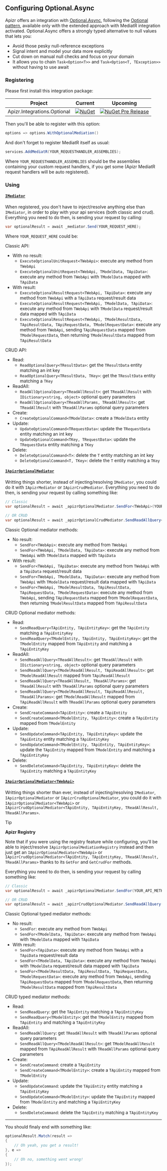 ﻿## Configuring Optional.Async

Apizr offers an integration with [Optional.Async](https://github.com/dnikolovv/optional-async), following the [Optional pattern](https://github.com/nlkl/Optional), available only with the extended approach with MediatR integration activated.
Optional.Async offers a strongly typed alternative to null values that lets you:
- Avoid those pesky null-reference exceptions
- Signal intent and model your data more explicitly
- Cut down on manual null checks and focus on your domain
- It allows you to chain `Task<Option<T>>` and `Task<Option<T, TException>>` without having to use await

### Registering

Please first install this integration package:

|Project|Current|Upcoming|
|-------|-----|-----|
|Apizr.Integrations.Optional|[![NuGet](https://img.shields.io/nuget/v/Apizr.Integrations.Optional.svg)](https://www.nuget.org/packages/Apizr.Integrations.Optional/)|[![NuGet Pre Release](https://img.shields.io/nuget/vpre/Apizr.Integrations.Optional.svg)](https://www.nuget.org/packages/Apizr.Integrations.Optional/)|

Then you'll be able to register with this option:

```csharp
options => options.WithOptionalMediation()
```

And don't forget to register MediatR itself as usual:
```csharp
services.AddMediatR(YOUR_REQUESTHANDLER_ASSEMBLIES);
```

Where `YOUR_REQUESTHANDLER_ASSEMBLIES` should be the assemblies containing your custom request handlers, if you get some (Apizr MediatR request handlers will be auto registered).

### Using

#### [`IMediator`](#tab/tabid-imediator)

When registered, you don't have to inject/resolve anything else than `IMediator`, in order to play with your api services (both classic and crud). 
Everything you need to do then, is sending your request by calling:
```csharp
var optionalResult = await _mediator.Send(YOUR_REQUEST_HERE);
```

Where `YOUR_REQUEST_HERE` could be:

Classic API:
 - With no result:
   - `ExecuteOptionalUnitRequest<TWebApi>`: execute any method from `TWebApi`
   - `ExecuteOptionalUnitRequest<TWebApi, TModelData, TApiData>`: execute any method from `TWebApi` with `TModelData` mapped with `TApiData`
 - With result:
   - `ExecuteOptionalResultRequest<TWebApi, TApiData>`: execute any method from `TWebApi` with a `TApiData` request/result data
   - `ExecuteOptionalResultRequest<TWebApi, TModelData, TApiData>`: execute any method from `TWebApi` with `TModelData` request/result data mapped with `TApiData`
   - `ExecuteOptionalResultRequest<TWebApi, TModelResultData, TApiResultData, TApiRequestData, TModelRequestData>`: execute any method from `TWebApi`, sending `TApiRequestData` mapped from `TModelRequestData`, then returning `TModelResultData` mapped from `TApiResultData`

CRUD API:
 - Read:
   - `ReadOptionalQuery<TResultData>`: get the `TResultData` entity matching an int key
   - `ReadOptionalQuery<TResultData, TKey>`: get the `TResultData` entity matching a `TKey` 
 - ReadAll:
   - `ReadAllOptionalQuery<TReadAllResult>`: get `TReadAllResult` with `IDictionary<string, object>` optional query parameters
   - `ReadAllOptionalQuery<TReadAllParams, TReadAllResult>`: get `TReadAllResult` with `TReadAllParams` optional query parameters
 - Create:
   - `CreateOptionalCommand<TModelData>`: create a `TModelData` entity
 - Update:
   - `UpdateOptionalCommand<TRequestData>`: update the `TRequestData` entity matching an int key
   - `UpdateOptionalCommand<TKey, TRequestData>`: update the `TRequestData` entity matching a `TKey`
 - Delete:
   - `DeleteOptionalCommand<T>`: delete the `T` entity matching an int key
   - `DeleteOptionalCommand<T, TKey>`: delete the `T` entity matching a `TKey`

#### [`IApizrOptionalMediator`](#tab/tabid-iapizroptionalmediator)

Writting things shorter, instead of injecting/resolving `IMediator`, you could do it with `IApizrMediator` or `IApizrCrudMediator`. 
Everything you need to do then, is sending your request by calling something like:
```csharp
// Classic
var optionalResult = await _apizrOptionalMediator.SendFor<TWebApi>(YOUR_API_METHOD_HERE);

// OR CRUD
var optionalResult = await _apizrOptionalCrudMediator.SendReadAllQuery<TReadAllResult>();
```

Classic Optional mediator methods:
 - No result:
   - `SendFor<TWebApi>`: execute any method from `TWebApi`
   - `SendFor<TWebApi, TModelData, TApiData>`: execute any method from `TWebApi` with `TModelData` mapped with `TApiData`
 - With result:
   - `SendFor<TWebApi, TApiData>`: execute any method from `TWebApi` with a `TApiData` request/result data
   - `SendFor<TWebApi, TModelData, TApiData>`: execute any method from `TWebApi` with `TModelData` request/result data mapped with `TApiData`
   - `SendFor<TWebApi, TModelResultData, TApiResultData, TApiRequestData, TModelRequestData>`: execute any method from `TWebApi`, sending `TApiRequestData` mapped from `TModelRequestData`, then returning `TModelResultData` mapped from `TApiResultData`

CRUD Optional mediator methods:
 - Read:
   - `SendReadQuery<TApiEntity, TApiEntityKey>`: get the `TApiEntity` matching a `TApiEntityKey`
   - `SendReadQuery<TModelEntity, TApiEntity, TApiEntityKey>`: get the `TModelEntity` mapped from `TApiEntity` and matching a `TApiEntityKey`
 - ReadAll:
   - `SendReadAllQuery<TReadAllResult>`: get `TReadAllResult` with `IDictionary<string, object>` optional query parameters
   - `SendReadAllQuery<TModelReadAllResult, TApiReadAllResult>`: get `TModelReadAllResult` mapped from `TApiReadAllResult`
   - `SendReadAllQuery<TReadAllResult, TReadAllParams>`: get `TReadAllResult` with `TReadAllParams` optional query parameters
   - `SendReadAllQuery<TModelReadAllResult, TApiReadAllResult, TReadAllParams>`: get `TModelReadAllResult` mapped from `TApiReadAllResult` with `TReadAllParams` optional query parameters
 - Create:
   - `SendCreateCommand<TApiEntity>`: create a `TApiEntity`
   - `SendCreateCommand<TModelEntity, TApiEntity>`: create a `TApiEntity` mapped from `TModelEntity`
 - Update:
   - `SendUpdateCommand<TApiEntity, TApiEntityKey>`: update the `TApiEntity` entity matching a `TApiEntityKey`
   - `SendUpdateCommand<TModelEntity, TApiEntity, TApiEntityKey>`: update the `TApiEntity` mapped from `TModelEntity` and matching a `TApiEntityKey`
 - Delete:
   - `SendDeleteCommand<TApiEntity, TApiEntityKey>`: delete the `TApiEntity` matching a `TApiEntityKey`

#### [`IApizrOptionalMediator<TWebApi>`](#tab/tabid-iapizrptionalmediator-twebapi)

Writting things shorter than ever, instead of injecting/resolving `IMediator`, `IApizrOptionalMediator` or `IApizrCrudOptionalMediator`, you could do it with `IApizrOptionalMediator<TWebApi>` or `IApizrCrudOptionalMediator<TApiEntity, TApiEntityKey, TReadAllResult, TReadAllParams>`. 

>[!TIP]
>
>**Apizr Registry**
>
>Note that if you were using the registry feature while configuring, you'll be able to inject/resolve `IApizrOptionalMediationRegistry` instead and then just get an `IApizrOptionalMediator<TWebApi>` or `IApizrCrudOptionalMediator<TApiEntity, TApiEntityKey, TReadAllResult, TReadAllParams>` thanks to its `GetFor` and `GetCrudFor` methods.

Everything you need to do then, is sending your request by calling something like:
```csharp
// Classic
var optionalResult = await _apizrOptionalMediator.SendFor(YOUR_API_METHOD_HERE);

// OR CRUD
var optionalResult = await _apizrCrudOptionalMediator.SendReadAllQuery();
```

Classic Optional typed mediator methods:
- No result:
  - `SendFor`: execute any method from `TWebApi`
  - `SendFor<TModelData, TApiData>`: execute any method from `TWebApi` with `TModelData` mapped with `TApiData`
- With result:
  - `SendFor<TApiData>`: execute any method from `TWebApi` with a `TApiData` request/result data
  - `SendFor<TModelData, TApiData>`: execute any method from `TWebApi` with `TModelData` request/result data mapped with `TApiData`
  - `SendFor<TModelResultData, TApiResultData, TApiRequestData, TModelRequestData>`: execute any method from `TWebApi`, sending `TApiRequestData` mapped from `TModelRequestData`, then returning `TModelResultData` mapped from `TApiResultData`

CRUD typed mediator methods:
- Read:
  - `SendReadQuery`: get the `TApiEntity` matching a `TApiEntityKey`
  - `SendReadQuery<TModelEntity>`: get the `TModelEntity` mapped from `TApiEntity` and matching a `TApiEntityKey`
- ReadAll:
  - `SendReadAllQuery`: get `TReadAllResult` with `TReadAllParams` optional query parameters
  - `SendReadAllQuery<TModelReadAllResult>`: get `TModelReadAllResult` mapped from `TApiReadAllResult` with `TReadAllParams` optional query parameters
- Create:
  - `SendCreateCommand`: create a `TApiEntity`
  - `SendCreateCommand<TModelEntity>`: create a `TApiEntity` mapped from `TModelEntity`
- Update:
  - `SendUpdateCommand`: update the `TApiEntity` entity matching a `TApiEntityKey`
  - `SendUpdateCommand<TModelEntity>`: update the `TApiEntity` mapped from `TModelEntity` and matching a `TApiEntityKey`
- Delete:
  - `SendDeleteCommand`: delete the `TApiEntity` matching a `TApiEntityKey`

***

You should finaly end with something like:
```csharp
optionalResult.Match(result =>
{
    // Oh yeah, you get a result!
}, e =>
{
    // Oh no, something went wrong!
});
```